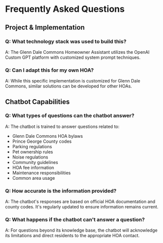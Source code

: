 # Frequently Asked Questions

## Project & Implementation

### Q: What technology stack was used to build this?
A: The Glenn Dale Commons Homeowner Assistant utilizes the OpenAI Custom GPT platform with customized system prompt techniques.

### Q: Can I adapt this for my own HOA?
A: While this specific implementation is customized for Glenn Dale Commons, similar solutions can be developed for other HOAs. 

## Chatbot Capabilities

### Q: What types of questions can the chatbot answer?
A: The chatbot is trained to answer questions related to:
- Glenn Dale Commons HOA bylaws
- Prince George County codes
- Parking regulations
- Pet ownership rules
- Noise regulations
- Community guidelines
- HOA fee information
- Maintenance responsibilities
- Common area usage

### Q: How accurate is the information provided?
A: The chatbot's responses are based on official HOA documentation and county codes. It's regularly updated to ensure information remains current.

### Q: What happens if the chatbot can't answer a question?
A: For questions beyond its knowledge base, the chatbot will acknowledge its limitations and direct residents to the appropriate HOA contact.
